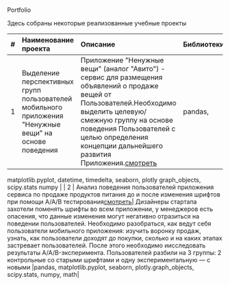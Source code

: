 Portfolio

Здесь собраны некоторые реализованные учебные проекты

| #  | Наименование проекта | Описание|Библиотеки|
|:---|:---------------------|:----------|:--------|  
| 1  | Выделение перспективных групп пользователей мобильного приложения "Ненужные вещи" на основе поведения| Приложение "Ненужные вещи" (аналог "Авито") - сервис для размещения объявлений о продаже вещей от Пользователей.Необходимо выделить целевую/смежную группу на основе поведения Пользователей с целью определения концепции дальнейшего развития Приложения.[смотреть](https://github.com/IngaZhandarova/final_project)|pandas, 
matplotlib.pyplot, datetime, timedelta, seaborn, plotly graph_objects, scipy.stats 
numpy  |
| 2    | Анализ поведения пользователей приложения сервиса по продаже продуктов питания до и после изменения шрифтов при помощи А/А/В тестирования[смотреть](https://github.com/IngaZhandarova/A_A_B_test)| Дизайнеры стартапа захотели поменять шрифты во всем приложении, у менеджеров есть опасения, что данные изменения могут негативно отразиться на поведении пользователей. Необходимо разобраться, как ведут себя пользователи мобильного приложения: изучить воронку продаж, узнать, как пользователи доходят до покупки, сколько и на каких этапах застревает пользователей. После этого необходимо иисследовать результаты A/A/B-эксперимента. Пользователей разбили на 3 группы: 2 контрольные со старыми шрифтами и одну экспериментальную — с новыми |pandas, matplotlib.pyplot, seaborn, plotly.graph_objects, scipy.stats, numpy, math|
